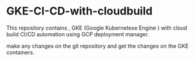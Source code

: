 # GKE-CI-CD-with-cloudbuild

This repository contains , GKE (Google Kubernetese Engine ) with cloud build CI/CD automation using GCP deployment manager.

make any changes on the git repository and get the changes on the GKE containers.



